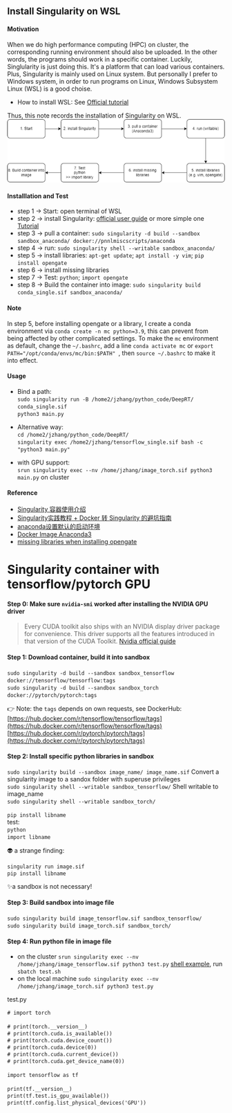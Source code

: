 ## Install Singularity on WSL


#### Motivation
When we do high performance computing (HPC) on cluster, the corresponding running environment should also be uploaded. In the other words, the programs should work in a specific container.
Luckily, Singlularity is just doing this. It's a platform that can load various containers. 
Plus, Singularity is mainly used on Linux system. But personally I prefer to Windows system, in order to run programs on Linux, Windows Subsystem Linux (WSL) is a good choise.

* How to install WSL: See [Official tutorial](https://learn.microsoft.com/en-us/windows/wsl/install#Overview) 

Thus, this note records the installation of Singularity on WSL.
![flowchart](https://github.com/jizhang02/Figure-Factory/blob/becd08a8af7027a7f77a6cbcce654f6f810972f3/Fig_CS/Figure-Factory-install%20singularity.drawio.png)
#### Installlation and Test
* step 1 -> Start: open terminal of WSL
* step 2 -> install Singularity: [official user guide](https://docs.sylabs.io/guides/latest/user-guide/quick_start.html) or more simple one [Tutorial](https://singularity-tutorial.github.io/01-installation/)
* step 3 -> pull a container: `sudo singularity -d build --sandbox sandbox_anaconda/ docker://pnnlmiscscripts/anaconda`  
* step 4 -> run: `sudo singularity shell --writable sandbox_anaconda/`
* step 5 -> install libraries: `apt-get update`; `apt install -y vim`; `pip install opengate`
* step 6 -> install missing libraries
* step 7 -> Test: `python`; `import opengate`
* step 8 -> Build the container into image: `sudo singularity build conda_single.sif sandbox_anaconda/`

#### Note
In step 5, before installing opengate or a library, I create a conda environment via `conda create -n mc python=3.9`, this can prevent from being affected by other complicated settings. To make the `mc` environment as default, change the `~/.bashrc`, add a line `conda activate mc` or `export PATH="/opt/conda/envs/mc/bin:$PATH" `, then `source ~/.bashrc` to make it into effect.
#### Usage
* Bind a path:    
`sudo singularity run -B /home2/jzhang/python_code/DeepRT/ conda_single.sif`     
`python3 main.py`

* Alternative way:    
`cd /home2/jzhang/python_code/DeepRT/`    
`singularity exec /home2/jzhang/tensorflow_single.sif bash -c "python3 main.py"`

* with GPU support:    
`srun singularity exec --nv /home/jzhang/image_torch.sif python3 main.py` on cluster

#### Reference
  * [Singularity 容器使用介绍](https://www.xiexianbin.cn/hpc/singularity/index.html)
  * [Singularity实践教程 + Docker 转 Singularity 的避坑指南](https://blog.csdn.net/Tanqy1997/article/details/125304273)
  * [anaconda设置默认的启动环境](https://blog.csdn.net/weixin_40548136/article/details/106331324)
  * [Docker Image Anaconda3](https://hub.docker.com/r/continuumio/anaconda3)
  * [missing libraries when installing opengate](https://stackoverflow.com/questions/55313610/importerror-libgl-so-1-cannot-open-shared-object-file-no-such-file-or-directo)

# Singularity container with tensorflow/pytorch GPU

#### Step 0: Make sure `nvidia-smi` worked after installing the NVIDIA GPU driver
   
> Every CUDA toolkit also ships with an NVIDIA display driver package for convenience. This driver supports all the features introduced in that version of the CUDA Toolkit. [Nvidia official guide](https://developer.nvidia.com/cuda-downloads)

#### Step 1: Download container, build it into sandbox
`sudo singularity -d build --sandbox sandbox_tensorflow  docker://tensorflow/tensorflow:tags`    
`sudo singularity -d build --sandbox sandbox_torch  docker://pytorch/pytorch:tags`

👉 Note: the `tags` depends on own requests, see DockerHub:    
[https://hub.docker.com/r/tensorflow/tensorflow/tags](https://hub.docker.com/r/tensorflow/tensorflow/tags)    
[https://hub.docker.com/r/pytorch/pytorch/tags](https://hub.docker.com/r/pytorch/pytorch/tags)    

#### Step 2: Install specific python libraries in sandbox    
  
`sudo singularity build --sandbox image_name/ image_name.sif` Convert a singularity image to a sandox folder with superuse privileges       
`sudo singularity shell --writable sandbox_tensorflow/` Shell writable to image_name       
`sudo singularity shell --writable sandbox_torch/`   
   
`pip install libname`    
test:    
`python`   
`import libname`    

👽 a strange finding: 
```
singularity run image.sif
pip install libname
```
✨a sandbox is not necessary!

#### Step 3: Build sandbox into image file     
`sudo singularity build image_tensorflow.sif sandbox_tensorflow/`    
`sudo singularity build image_torch.sif sandbox_torch/`    

#### Step 4: Run python file in image file
* on the cluster
`srun singularity exec --nv /home/jzhang/image_tensorflow.sif python3 test.py`  [shell example](/docs/SLURM.md), run `sbatch test.sh`      
* on the local machine 
`sudo singularity exec --nv /home/jzhang/image_torch.sif python3 test.py`    

test.py
```
# import torch

# print(torch.__version__)
# print(torch.cuda.is_available())
# print(torch.cuda.device_count())
# print(torch.cuda.device(0))
# print(torch.cuda.current_device())
# print(torch.cuda.get_device_name(0))

import tensorflow as tf 

print(tf.__version__)
print(tf.test.is_gpu_available())
print(tf.config.list_physical_devices('GPU'))    
```

